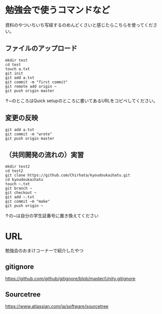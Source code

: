 # 勉強会で使うコマンドなど
資料のやついちいち写経するのめんどくさいと感じたらこちらを使ってください。

## ファイルのアップロード
```
mkdir test
cd test
touch a.txt
git init 
git add a.txt
git commit -m "first commit" 
git remote add origin ~
git push origin master
```
↑~のところはQuick setupのところに書いてあるURLをコピペしてください。

## 変更の反映
```
git add a.txt
git commit -m "wrote" 
git push origin master
```

## （共同開発の流れの）実習
```
mkdir test2
cd test2
git clone https://github.com/Chirhata/kyoudoukaihatu.git
cd kyoudoukaihatu
touch ~.txt
git branch ~
git checkout ~
git add ~.txt
git commit –m "make" 
git push origin ~
```
↑の~は自分の学生証番号に置き換えてください

# URL
勉強会のおまけコーナーで紹介したやつ
## gitignore
https://github.com/github/gitignore/blob/master/Unity.gitignore
## Sourcetree
https://www.atlassian.com/ja/software/sourcetree
